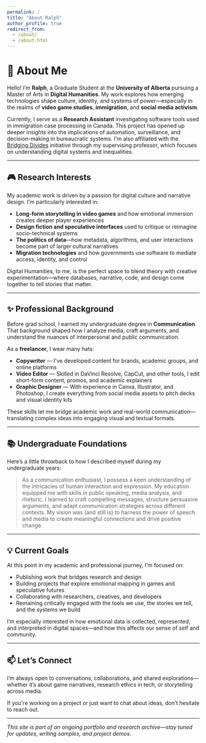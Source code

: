 ```yaml
---
permalink: /
title: "About Ralph"
author_profile: true
redirect_from: 
  - /about/
  - /about.html
---
```


# 👋 About Me

Hello! I’m **Ralph**, a Graduate Student at the **University of Alberta** pursuing a Master of Arts in **Digital Humanities**. My work explores how emerging technologies shape culture, identity, and systems of power—especially in the realms of **video game studies**, **immigration**, and **social media activism**.

Currently, I serve as a **Research Assistant** investigating software tools used in immigration case processing in Canada. This project has opened up deeper insights into the implications of automation, surveillance, and decision-making in bureaucratic systems. I'm also affiliated with the [Bridging Divides](https://sites.google.com/ualberta.ca/bridgingdividesuofa/home) initiative through my supervising professor, which focuses on understanding digital systems and inequalities.

---

## 🎮 Research Interests

My academic work is driven by a passion for digital culture and narrative design. I’m particularly interested in:

- **Long-form storytelling in video games** and how emotional immersion creates deeper player experiences  
- **Design fiction and speculative interfaces** used to critique or reimagine socio-technical systems  
- **The politics of data**—how metadata, algorithms, and user interactions become part of larger cultural narratives  
- **Migration technologies** and how governments use software to mediate access, identity, and control  

Digital Humanities, to me, is the perfect space to blend theory with creative experimentation—where databases, narrative, code, and design come together to tell stories that matter.

---

## ✨ Professional Background

Before grad school, I earned my undergraduate degree in **Communication**. That background shaped how I analyze media, craft arguments, and understand the nuances of interpersonal and public communication.  

As a **freelancer**, I wear many hats:

- **Copywriter** — I’ve developed content for brands, academic groups, and online platforms  
- **Video Editor** — Skilled in DaVinci Resolve, CapCut, and other tools, I edit short-form content, promos, and academic explainers  
- **Graphic Designer** — With experience in Canva, Illustrator, and Photoshop, I create everything from social media assets to pitch decks and visual identity kits

These skills let me bridge academic work and real-world communication—translating complex ideas into engaging visual and textual formats.

---

## 📚 Undergraduate Foundations

Here’s a little throwback to how I described myself during my undergraduate years:

> As a communication enthusiast, I possess a keen understanding of the intricacies of human interaction and expression. My education equipped me with skills in public speaking, media analysis, and rhetoric. I learned to craft compelling messages, structure persuasive arguments, and adapt communication strategies across different contexts. My vision was (and still is) to harness the power of speech and media to create meaningful connections and drive positive change.

---

## 💡 Current Goals

At this point in my academic and professional journey, I’m focused on:

- Publishing work that bridges research and design  
- Building projects that explore emotional mapping in games and speculative futures  
- Collaborating with researchers, creatives, and developers  
- Remaining critically engaged with the tools we use, the stories we tell, and the systems we build  

I’m especially interested in how emotional data is collected, represented, and interpreted in digital spaces—and how this affects our sense of self and community.

---

## 📫 Let’s Connect

I’m always open to conversations, collaborations, and shared explorations—whether it’s about game narratives, research ethics in tech, or storytelling across media.  

If you're working on a project or just want to chat about ideas, don’t hesitate to reach out.

---

_This site is part of an ongoing portfolio and research archive—stay tuned for updates, writing samples, and project demos._
